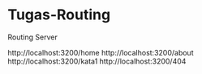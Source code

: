 # Tugas-Routing
Routing Server


  http://localhost:3200/home
  http://localhost:3200/about
  http://localhost:3200/kata1
  http://localhost:3200/404
